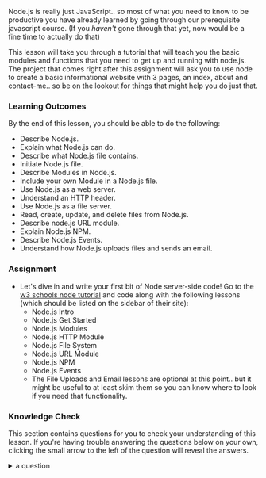 Node.js is really just JavaScript.. so most of what you need to know to be productive you have already learned by going through our prerequisite javascript course. (If you *haven't* gone through that yet, now would be a fine time to actually do that)

This lesson will take you through a tutorial that will teach you the basic modules and functions that you need to get up and running with node.js.  The project that comes right after this assignment will ask you to use node to create a basic informational website with 3 pages, an index, about and contact-me.. so be on the lookout for things that might help you do just that.

### Learning Outcomes
By the end of this lesson, you should be able to do the following:

 - Describe Node.js.
 - Explain what Node.js can do.
 - Describe what Node.js file contains.
 - Initiate Node.js file.
 - Describe Modules in Node.js.
 - Include your own Module in a Node.js file.
 - Use Node.js as a web server.
 - Understand an HTTP header.
 - Use Node.js as a file server.
 - Read, create, update, and delete files from Node.js.
 - Describe node.js URL module.
 - Explain Node.js NPM.
 - Describe Node.js Events.
 - Understand how Node.js uploads files and sends an email.


### Assignment

<div class="lesson-content__panel" markdown="1">

- Let's dive in and write your first bit of Node server-side code!  Go to the [w3 schools node tutorial](https://www.w3schools.com/nodejs/default.asp) and code along with the following lessons (which should be listed on the sidebar of their site):
  - Node.js Intro
  - Node.js Get Started
  - Node.js Modules
  - Node.js HTTP Module
  - Node.js File System
  - Node.js URL Module
  - Node.js NPM
  - Node.js Events
  - The File Uploads and Email lessons are optional at this point.. but it might be useful to  at least skim them so you can know where to look if you need that functionality.
</div>

### Knowledge Check
This section contains questions for you to check your understanding of this lesson. If you're having trouble answering the questions below on your own, clicking the small arrow to the left of the question will reveal the answers.

<details>
<summary>a question</summary>
<ul><ul>
  <li>the answer to that question</li>
</ul></ul>
</details>
